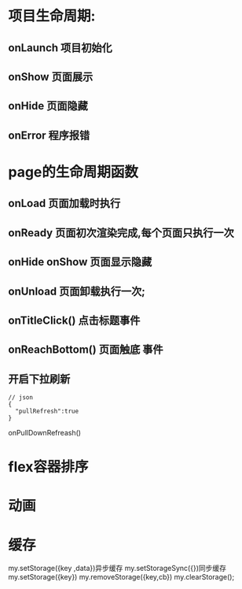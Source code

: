 # 项目生命周期:
## onLaunch 项目初始化
## onShow 页面展示
## onHide 页面隐藏
## onError 程序报错

# page的生命周期函数
## onLoad 页面加载时执行
## onReady 页面初次渲染完成,每个页面只执行一次

## onHide onShow 页面显示隐藏
## onUnload 页面卸载执行一次;
## onTitleClick() 点击标题事件
## onReachBottom() 页面触底  事件
## 开启下拉刷新 
```
// json
{
  "pullRefresh":true 
}
```
onPullDownRefreash()

# flex容器排序

# 动画

# 缓存
my.setStorage({key ,data})异步缓存  my.setStorageSync({})同步缓存 
my.setStorage({key}) 
my.removeStorage({key,cb})
my.clearStorage();